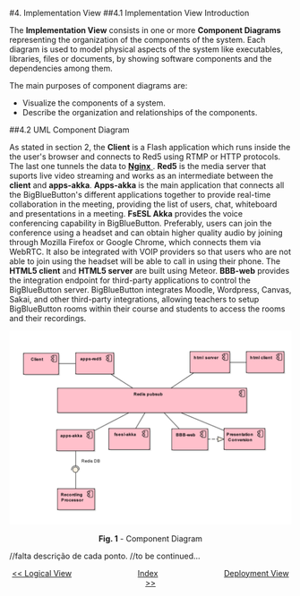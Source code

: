 #4. Implementation View
##4.1 Implementation View Introduction

The **Implementation View** consists  in one or more **Component Diagrams** representing the organization of the components of the system. Each diagram is used to model physical aspects of the system like executables, libraries, files or documents, by showing software components and the dependencies among them. 

The main purposes of component diagrams are:

* Visualize the components of a system.
* Describe the organization and relationships of the components.

##4.2 UML Component Diagram

As stated in section 2, the **Client** is a Flash application which runs inside the the user's browser and connects to Red5 using RTMP  or HTTP protocols. The last one tunnels the data to <a href="https://en.wikipedia.org/wiki/Nginx"> **Nginx** </a>.  **Red5** is the media server that suports live video streaming and works as an intermediate between the **client** and **apps-akka**. **Apps-akka** is the main application that connects all the BigBlueButton's different applications together to provide real-time collaboration in the meeting, providing the list of users, chat, whiteboard and presentations in a meeting. **FsESL Akka** provides the voice conferencing capability in BigBlueButton. Preferably, users can join the conference using a headset and can obtain higher quality audio by joining through Mozilla Firefox or Google Chrome, which connects them via WebRTC. It also be integrated with VOIP providers so that users who are not able to join using the headset will be able to call in using their phone. The **HTML5 client** and **HTML5 server** are built using Meteor. **BBB-web** provides the integration endpoint for third-party applications to control the BigBlueButton server. BigBlueButton integrates Moodle, Wordpress, Canvas, Sakai, and other third-party integrations, allowing teachers to setup BigBlueButton rooms within their course and students to access the rooms and their recordings.
<p align="center">
  <img src="https://github.com/mariateresachaves/bigbluebutton/blob/master/ESOF-DOCS/Software_Architecture/images/component_diagram_1.png">
  <span class="caption">
        <p align="center"><b>Fig. 1</b> - Component Diagram</p>
        </span>
</p>

//falta descrição de cada ponto.
//to be continued...

<p align=center>
  <a href="https://github.com/mariateresachaves/bigbluebutton/blob/master/ESOF-DOCS/Software_Architecture/Logical%20View.md#3-logical_view"><< Logical View</a>
  &nbsp;&nbsp;&nbsp;&nbsp;&nbsp;&nbsp;&nbsp;&nbsp;&nbsp;&nbsp;&nbsp;&nbsp;&nbsp;&nbsp;&nbsp;&nbsp;&nbsp;&nbsp;&nbsp;&nbsp;&nbsp;&nbsp;&nbsp;&nbsp;&nbsp;&nbsp;&nbsp;&nbsp;
  <a href="https://github.com/mariateresachaves/bigbluebutton/blob/master/ESOF-DOCS/Software_Architecture/Index.md">Index</a>
  &nbsp;&nbsp;&nbsp;&nbsp;&nbsp;&nbsp;&nbsp;&nbsp;&nbsp;&nbsp;&nbsp;&nbsp;&nbsp;&nbsp;&nbsp;&nbsp;&nbsp;&nbsp;&nbsp;&nbsp;&nbsp;&nbsp;&nbsp;&nbsp;&nbsp;&nbsp;&nbsp;&nbsp;
  <a href="https://github.com/mariateresachaves/bigbluebutton/blob/master/ESOF-DOCS/Software_Architecture/Deployment%20View.md">Deployment View >></a>
</p>

